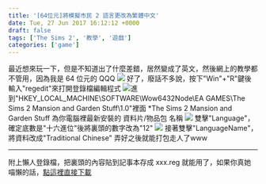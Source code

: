 ```yaml
---
title: '[64位元]將模擬市民 2 語言更改為繁體中文'
date: Tue, 27 Jun 2017 16:12:12 +0000
draft: false
tags: ['The Sims 2', '教學', '遊戲']
categories: ['game']
---
```


最近想來玩一下，但是不知道出了什麼差錯，居然變成了英文，然後網上的教學都不管用，因為我是 64 位元的 QQQ ![](https://i.imgur.com/EOSnM0u.png) 好了，廢話不多說，按下"Win"+"R"鍵後輸入"regedit"來打開登錄檔編輯程式 ![](https://i.imgur.com/765Ks8V.png)進到"HKEY\_LOCAL\_MACHINE\\SOFTWARE\\Wow6432Node\\EA GAMES\\The Sims 2 Mansion and Garden Stuff\\1.0"裡面 \*The Sims 2 Mansion and Garden Stuff 為你電腦裡最新安裝的 資料片/物品包 名稱 ![](https://i.imgur.com/34J4GWK.png) 雙擊"Language"，確定底數是"十六進位"後將裏頭的數字改為"12" ![](https://i.imgur.com/R09t9P4.png) 接著雙擊"LanguageName"，將資料改成"Traditional Chinese" 弄好之後就能打包走人了www

* * *

附上懶人登錄檔，把裏頭的內容貼到記事本存成 xxx.reg 就能用了，如果你真她喵懶的話，[點這裡直接下載](https://gist.github.com/anonymous/a4ffed2052e5dd42c33d04fc20850e5e/archive/eb7c783580616f7c6f7738d428c181e5dd687f2b.zip)